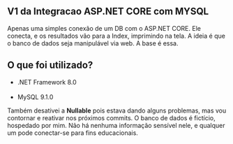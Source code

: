 ## V1 da Integracao ASP.NET CORE com MYSQL

Apenas uma simples conexão de um DB com o ASP.NET CORE. Ele conecta, e os resultados vão para a Index, imprimindo na tela.
A ideia é que o banco de dados seja manipulável via web. A base é essa.

## O que foi utilizado?

<ul>
<li>.NET Framework 8.0</li>
<br>
<li>MySQL 9.1.0</li>
</ul>

Também desativei a <b>Nullable</b> pois estava dando alguns problemas, mas vou contornar e reativar nos próximos commits. 
O banco de dados é fictício, hospedado por mim. Não há nenhuma informação sensível nele, e qualquer um pode conectar-se para fins educacionais.
